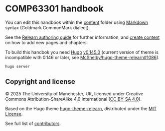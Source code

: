 # COMP63301 handbook

You can edit this handbook within the [content](content) folder using [Markdown](https://mcshelby.github.io/hugo-theme-relearn/authoring/markdown/) syntax (Goldmark CommonMark dialect).

See the [Relearn authoring guide](https://mcshelby.github.io/hugo-theme-relearn/authoring/index.html) for further information, and [create content](https://mcshelby.github.io/hugo-theme-relearn/introduction/quickstart/index.html#create-content) on how to add new pages and chapters.

To build this handbok you need [Hugo](https://gohugo.io/) [v0.145.0](https://github.com/gohugoio/hugo/releases/tag/v0.145.0) (current version of theme is incompatible with 0.146 or later, see [McShelby/hugo-theme-relearn#1086](https://github.com/McShelby/hugo-theme-relearn/issues/1086)).

```shell
hugo server
```

## Copyright and license

©️ 2025 The University of Manchester, UK,  licensed under  Creative Commons Attribution-ShareAlike 4.0 International (<a href="https://creativecommons.org/licenses/by-sa/4.0/" rel="license">CC BY-SA 4.0</a>).

Based on the Hugo theme  [hugo-theme-relearn](https://mcshelby.github.io/hugo-theme-relearn/), distributed under the [MIT License](https://github.com/McShelby/hugo-theme-relearn/blob/7.6.1/LICENSE).

See full list of [contributors](CONTRIBUTING.md).


